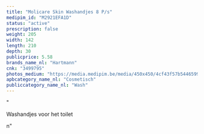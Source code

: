 ```yaml
---
title: "Molicare Skin Washandjes 8 P/s"
medipim_id: "M2921EFA1D"
status: "active"
prescription: false
weight: 205
width: 142
length: 210
depth: 30
publicprice: 5.58
brands_name_nl: "Hartmann"
cnk: "3499795"
photos_medium: "https://media.medipim.be/media/450x450/4cf43f57b5446599bed929636fd58332.jpg"
apbcategory_name_nl: "Cosmetisch"
publiccategory_name_nl: "Wash"
---
```

"<p>Washandjes voor het toilet</p>n"

